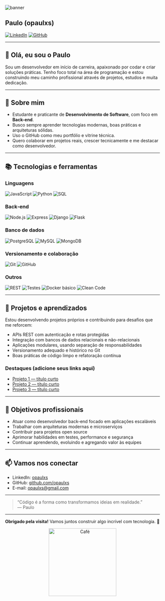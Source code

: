 ![banner](https://i.pinimg.com/originals/2f/22/b9/2f22b9f6227f95a26e1c537039d6a2cf.jpg)


## Paulo (opaulxs)

[![LinkedIn](https://img.shields.io/badge/-LinkedIn-0A66C2?logo=linkedin&logoColor=white)](https://www.linkedin.com/in/opaulxs/)
[![GitHub](https://img.shields.io/badge/GitHub-181717?logo=github&logoColor=white)](https://github.com/opaulxs)

---

## 👋 Olá, eu sou o Paulo

Sou um desenvolvedor em início de carreira, apaixonado por codar e criar soluções práticas. Tenho foco total na área de programação e estou construindo meu caminho profissional através de projetos, estudos e muita dedicação.

---

## 🎯 Sobre mim

- Estudante e praticante de **Desenvolvimento de Software**, com foco em **Back-end**.
- Busco sempre aprender tecnologias modernas, boas práticas e arquiteturas sólidas.
- Uso o GitHub como meu portfólio e vitrine técnica.
- Quero colaborar em projetos reais, crescer tecnicamente e me destacar como desenvolvedor.

---

## 📚 Tecnologias e ferramentas

### Linguagens
![JavaScript](https://img.shields.io/badge/JavaScript-323330?logo=javascript&logoColor=F7DF1E)
![Python](https://img.shields.io/badge/Python-14354C?logo=python&logoColor=white)
![SQL](https://img.shields.io/badge/SQL-003B57?logo=postgresql&logoColor=white)

### Back‑end
![Node.js](https://img.shields.io/badge/Node.js-339933?logo=node.js&logoColor=white)
![Express](https://img.shields.io/badge/Express-000000?logo=express&logoColor=white)
![Django](https://img.shields.io/badge/Django-092E20?logo=django&logoColor=white)
![Flask](https://img.shields.io/badge/Flask-000000?logo=flask&logoColor=white)

### Banco de dados
![PostgreSQL](https://img.shields.io/badge/PostgreSQL-4169E1?logo=postgresql&logoColor=white)
![MySQL](https://img.shields.io/badge/MySQL-4479A1?logo=mysql&logoColor=white)
![MongoDB](https://img.shields.io/badge/MongoDB-47A248?logo=mongodb&logoColor=white)

### Versionamento e colaboração
![Git](https://img.shields.io/badge/Git-F05032?logo=git&logoColor=white)
![GitHub](https://img.shields.io/badge/GitHub-181717?logo=github&logoColor=white)

### Outros
![REST](https://img.shields.io/badge/REST-02569B?logo=swagger&logoColor=white)
![Testes](https://img.shields.io/badge/Testes-6E4C13?logo=pytest&logoColor=white)
![Docker básico](https://img.shields.io/badge/Docker-2496ED?logo=docker&logoColor=white)
![Clean Code](https://img.shields.io/badge/Clean%20Code-000?logo=sonarlint&logoColor=white)

---

## 🚀 Projetos e aprendizados

Estou desenvolvendo projetos próprios e contribuindo para desafios que me reforcem:

- APIs REST com autenticação e rotas protegidas
- Integração com bancos de dados relacionais e não-relacionais
- Aplicações modulares, usando separação de responsabilidades
- Versionamento adequado e histórico no Git
- Boas práticas de código limpo e refatoração contínua

### Destaques (adicione seus links aqui)
- [Projeto 1 — título curto](https://github.com/opaulxs/SEU_REPOSITORIO_1)
- [Projeto 2 — título curto](https://github.com/opaulxs/SEU_REPOSITORIO_2)
- [Projeto 3 — título curto](https://github.com/opaulxs/SEU_REPOSITORIO_3)

---

## 🎯 Objetivos profissionais

- Atuar como desenvolvedor back-end focado em aplicações escaláveis
- Trabalhar com arquiteturas modernas e microserviços
- Contribuir para projetos open source
- Aprimorar habilidades em testes, performance e segurança
- Continuar aprendendo, evoluindo e agregando valor às equipes

---

## 📫 Vamos nos conectar

- LinkedIn: [opaulxs](https://www.linkedin.com/in/opaulxs/)
- GitHub: [github.com/opaulxs](https://github.com/opaulxs)
- E-mail: opaulxs@gmail.com

---

> “Código é a forma como transformamos ideias em realidade.”  
> — Paulo

---

**Obrigado pela visita!** Vamos juntos construir algo incrível com tecnologia. 🚀


<!-- Substitua o URL abaixo pelo link do seu GIF de café -->
<p align="center">
  <img src="https://example.com/seu-cafe.gif" alt="Café" width="220" />
  
</p>

